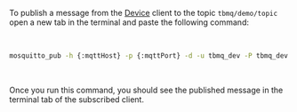 To publish a message from the <a target='_blank' href='https://thingsboard.io/docs/mqtt-broker/user-guide/mqtt-client-type/#device-client'>Device</a> 
client to the topic `tbmq/demo/topic` open a new tab in the terminal and paste the following command:

<br>

```bash
mosquitto_pub -h {:mqttHost} -p {:mqttPort} -d -u tbmq_dev -P tbmq_dev -t tbmq/demo/topic -m "Hello World" -q 1 -V mqttv5{:copy-code}
```

<br>

Once you run this command, you should see the published message in the terminal tab of the subscribed client.
